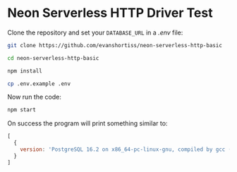 # Neon Serverless HTTP Driver Test

Clone the repository and set your `DATABASE_URL` in a _.env_ file:

```bash
git clone https://github.com/evanshortiss/neon-serverless-http-basic

cd neon-serverless-http-basic

npm install

cp .env.example .env
```

Now run the code:

```bash
npm start
```

On success the program will print something similar to:

```js
[
  {
    version: 'PostgreSQL 16.2 on x86_64-pc-linux-gnu, compiled by gcc (Debian 10.2.1-6) 10.2.1 20210110, 64-bit'
  }
]
```
